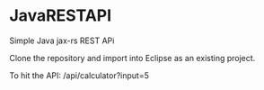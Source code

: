 # JavaRESTAPI
Simple Java jax-rs REST APi

Clone the repository and import into Eclipse as an existing project.

To hit the API: <urlOfApp>/api/calculator?input=5

